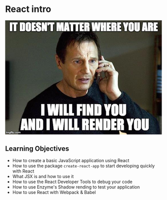 # React intro

![img.png](img.png)

## Learning Objectives
- How to create a basic JavaScript application using React
- How to use the package `create-react-app` to start developing quickly with React
- What JSX is and how to use it
- How to use the React Developer Tools to debug your code
- How to use Enzyme's Shadow rending to test your application
- How to use React with Webpack & Babel
